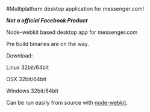 #Multiplatform desktop application for messenger.com!

***Not a official Facebook Product***

Node-webkit based desktop app for messenger.com

Pre build binaries are on the way.

Download:

Linux 32bit/64bit

OSX 32bit/64bit

Windows 32bit/64bit

Can be run easily from source with [node-webkit](http://nwjs.io/).
